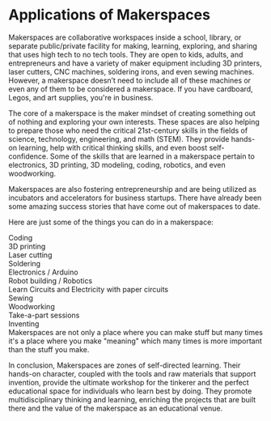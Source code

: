 # Applications of Makerspaces  

Makerspaces are collaborative workspaces inside a school, library, or separate public/private facility for making, learning, exploring, and sharing that uses high tech to no tech tools. They are open to kids, adults, and entrepreneurs and have a variety of maker equipment including 3D printers, laser cutters, CNC machines, soldering irons, and even sewing machines. However, a makerspace doesn’t need to include all of these machines or even any of them to be considered a makerspace. If you have cardboard, Legos, and art supplies, you're in business.  

The core of a makerspace is the maker mindset of creating something out of nothing and exploring your own interests. These spaces are also helping to prepare those who need the critical 21st-century skills in the fields of science, technology, engineering, and math (STEM). They provide hands-on learning, help with critical thinking skills, and even boost self-confidence. Some of the skills that are learned in a makerspace pertain to electronics, 3D printing, 3D modeling, coding, robotics, and even woodworking.  

Makerspaces are also fostering entrepreneurship and are being utilized as incubators and accelerators for business startups. There have already been some amazing success stories that have come out of makerspaces to date. 

Here are just some of the things you can do in a makerspace:   

Coding  
3D printing  
Laser cutting  
Soldering  
Electronics / Arduino  
Robot building / Robotics  
Learn Circuits and Electricity with paper circuits  
Sewing  
Woodworking  
Take-a-part sessions  
Inventing  
Makerspaces are not only a place where you can make stuff but many times it's a place where you make "meaning" which many times is more important than the stuff you make.  

In conclusion, Makerspaces are zones of self-directed learning. Their hands-on character, coupled with the tools and raw materials that support invention, provide the ultimate workshop for the tinkerer and the perfect  
educational space for individuals who learn best by doing. They promote multidisciplinary thinking and learning, enriching the projects that are built there and the value of the makerspace as an educational venue. 
